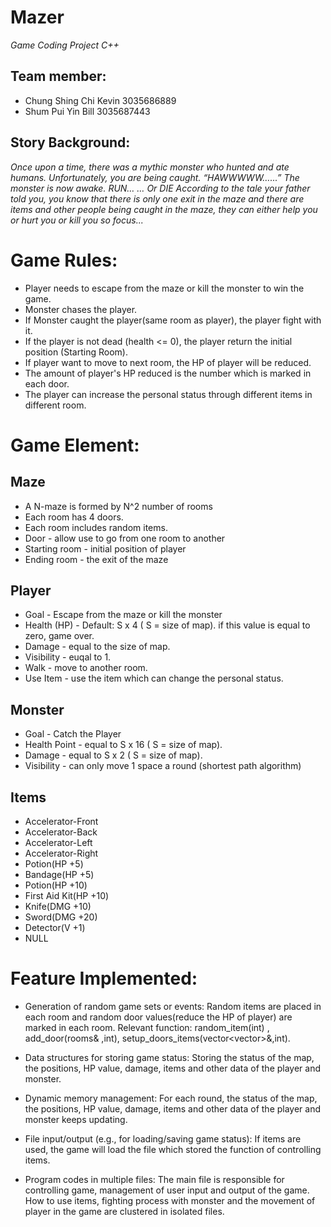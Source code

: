 # Mazer
*Game Coding Project C++*

## Team member:
* Chung Shing Chi Kevin 3035686889
* Shum Pui Yin Bill 3035687443

## Story Background: 
*Once upon a time, there was a mythic monster who hunted and ate humans. Unfortunately, you are being caught. 
“HAWWWWW…...”
The monster is now awake. RUN…
… Or DIE
According to the tale your father told you, you know that there is only one exit in the maze and there are items and other people being caught in the maze, they can either help you or hurt you or kill you so focus...*

# Game Rules:
* Player needs to escape from the maze or kill the monster to win the game.
* Monster chases the player.
* If Monster caught the player(same room as player), the player fight with it.
* If the player is not dead (health <= 0), the player return the initial position (Starting Room).
* If player want to move to next room, the HP of player will be reduced.
* The amount of player's HP reduced is the number which is marked in each door.
* The player can increase the personal status through different items in different room.

# Game Element:
## Maze
* A N-maze is formed by N^2 number of rooms
* Each room has 4 doors.
* Each room includes random items.
* Door - allow use to go from one room to another
* Starting room - initial position of player
* Ending room - the exit of the maze

## Player
* Goal -  Escape from the maze or kill the monster
* Health (HP) - Default: S x 4 ( S = size of map). if this value is equal to zero, game over.
* Damage - equal to the size of map.
* Visibility - euqal to 1.
* Walk - move to another room.
* Use Item  - use the item which can change the personal status.

## Monster
* Goal - Catch the Player
* Health Point -  equal to S x 16 ( S = size of map).
* Damage - equal to  S x 2 ( S = size of map).
* Visibility - can only move 1 space a round (shortest path algorithm)

## Items
* Accelerator-Front
* Accelerator-Back
* Accelerator-Left
* Accelerator-Right
* Potion(HP +5)
* Bandage(HP +5)
* Potion(HP +10)
* First Aid Kit(HP +10)
* Knife(DMG +10)
* Sword(DMG +20)
* Detector(V +1)
* NULL


# Feature Implemented:

* Generation of random game sets or events: 
Random items are placed in each room and random door values(reduce the HP of player) are marked in each room.
Relevant function: random_item(int) , add_door(rooms& ,int), setup_doors_items(vector<vector<rooms>>&,int).
  
* Data structures for storing game status:
Storing the status of the map, the positions, HP value, damage, items and other data of the player and monster.

* Dynamic memory management:
For each round,  the status of the map, the positions, HP value, damage, items and other data of the player and monster keeps updating. 

* File input/output (e.g., for loading/saving game status):
If items are used, the game will load the file which stored the function of controlling items.

* Program codes in multiple files:
The main file is responsible for controlling game, management of user input and output of the game. 
How to use items, fighting process with monster and the movement of player in the game are clustered in isolated files. 
